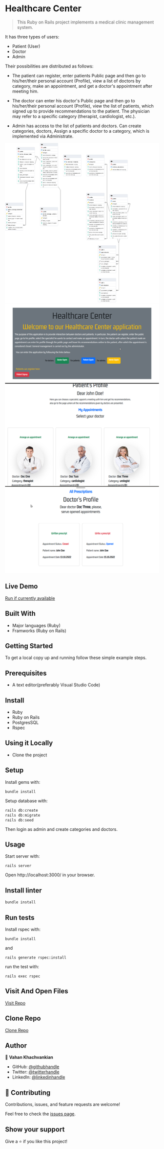 # Healthcare Center

> This Ruby on Rails project implements a medical clinic management system.

It has three types of users: 

- Patient (User)
- Doctor
- Admin

Their possibilities are distributed as follows:

- The patient can register, enter patients Public page and then go to his/her/their personal account (Profile), view a list of doctors by category, make an appointment, and get a doctor's appointment after meeting him.

- The doctor can enter his doctor's Public page and then go to his/her/their personal account (Profile), view the list of patients, which signed up to provide recommendations to the patient. The physician may refer to a specific category (therapist, cardiologist, etc.).

- Admin has access to the list of patients and doctors. Can create categories, doctors, Assign a specific doctor to a category, which is implemented via Administrate.

![screenshot](./app_screenshot1.png)
![screenshot](./app_screenshot4.png)
![screenshot](./app_screenshot2.png)
![screenshot](./app_screenshot3.png)

## Live Demo

[Run if currently available](https://aqueous-gorge-68010.herokuapp.com/)

## Built With

- Major languages (Ruby)
- Framworks (Ruby on Rails)

## Getting Started

To get a local copy up and running follow these simple example steps.

## Prerequisites

- A text editor(preferably Visual Studio Code)

## Install

- Ruby
- Ruby on Rails
- PostgresSQL
- Rspec

## Using it Locally

- Clone the project

## Setup

Install gems with:

```
bundle install
```
Setup database with:

```
rails db:create
rails db:migrate
rails db:seed
```
Then login as admin and create categories and doctors.

## Usage

Start server with:

```
rails server
```
Open http://localhost:3000/ in your browser.

## Install linter

```bash
bundle install
```
## Run tests

Install rspec with:

```
bundle install
```
and
```
rails generate rspec:install
```
run the test with:
```
rails exec rspec
```
## Visit And Open Files

[Visit Repo](https://github.com/Gegardus/healthcare-center)

## Clone Repo

[Clone Repo](https://github.com/Gegardus/healthcare-center.git)

## Author

👤 **Vahan Khachvankian**

- GitHub: [@githubhandle](https://github.com/Gegardus)
- Twitter: [@twitterhandle](https://twitter.com/Gegardus)
- LinkedIn: [@linkedinhandle](https://www.linkedin.com/in/vahan-khachvankian)

## 🤝 Contributing

Contributions, issues, and feature requests are welcome!

Feel free to check the [issues page](https://github.com/Gegardus/healthcare-center/issues).

## Show your support

Give a ⭐️ if you like this project!
